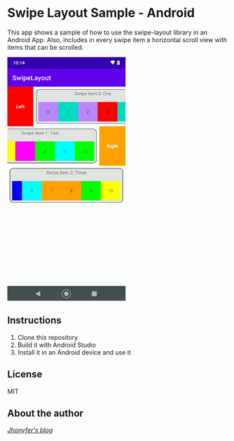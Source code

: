 # Swipe Layout Sample - Android
This app shows a sample of how to use the swipe-layout library in an Android App.
Also, includes in every swipe item a horizontal scroll view with items that can be scrolled.

<img width="270" height="555" src="pictures/01.webp">

## Instructions
1. Clone this repository
2. Build it with Android Studio
3. Install it in an Android device and use it

## License
MIT

## About the author
*[Jhonyfer's blog](https://viejony.github.io/blog/en)*
